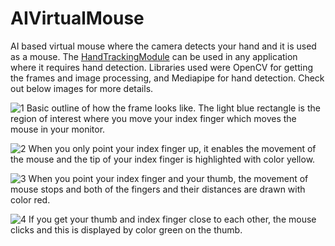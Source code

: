 # AIVirtualMouse
AI based virtual mouse where the camera detects your hand and it is used as a mouse. The [HandTrackingModule](https://github.com/ardaOnal/AIVirtualMouse/blob/main/HandTrackingModule.py) can be used in any application where it requires hand detection. Libraries used were OpenCV for getting the frames and image processing, and Mediapipe for hand detection. Check out below images for more details.

![1](https://user-images.githubusercontent.com/63498645/133000751-18e6bea7-b769-4acb-8922-f4d6a539a9fb.png)
Basic outline of how the frame looks like. The light blue rectangle is the region of interest where you move your index finger which moves the mouse in your monitor.


![2](https://user-images.githubusercontent.com/63498645/133000804-9938e852-7531-485e-a1df-3102e8e4813f.png)
When you only point your index finger up, it enables the movement of the mouse and the tip of your index finger is highlighted with color yellow.


![3](https://user-images.githubusercontent.com/63498645/133000805-e73cfb83-f1f3-4478-b0f0-7e902edcad31.png)
When you point your index finger and your thumb, the movement of mouse stops and both of the fingers and their distances are drawn with color red.


![4](https://user-images.githubusercontent.com/63498645/133000806-9f24ddb6-d0f2-4f3e-9b70-600f5e5068f0.png)
If you get your thumb and index finger close to each other, the mouse clicks and this is displayed by color green on the thumb.
